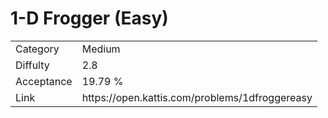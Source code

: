# 1-D Frogger (Easy)

<table>
    <tr>
        <td>Category</td>
        <td>Medium</td>
    </tr>
    <tr>
        <td>Diffulty</td>
        <td>2.8</td>
    </tr>
    <tr>
        <td>Acceptance</td>
        <td>19.79 %</td>
    </tr>
    <tr>
        <td>Link</td>
        <td>https://open.kattis.com/problems/1dfroggereasy</td>
    </tr>
</table>